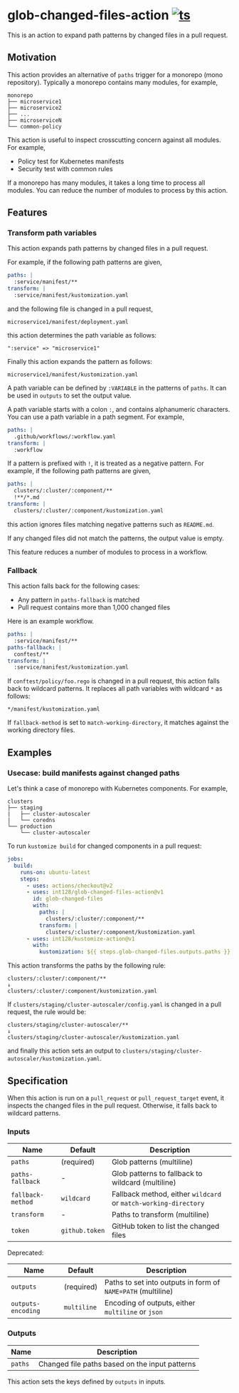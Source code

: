 # glob-changed-files-action [![ts](https://github.com/int128/glob-changed-files-action/actions/workflows/ts.yaml/badge.svg)](https://github.com/int128/glob-changed-files-action/actions/workflows/ts.yaml)

This is an action to expand path patterns by changed files in a pull request.

## Motivation

This action provides an alternative of `paths` trigger for a monorepo (mono repository).
Typically a monorepo contains many modules, for example,

```
monorepo
├── microservice1
├── microservice2
├── ...
├── microserviceN
└── common-policy
```

This action is useful to inspect crosscutting concern against all modules.
For example,

- Policy test for Kubernetes manifests
- Security test with common rules

If a monorepo has many modules, it takes a long time to process all modules.
You can reduce the number of modules to process by this action.

## Features

### Transform path variables

This action expands path patterns by changed files in a pull request.

For example, if the following path patterns are given,

```yaml
paths: |
  :service/manifest/**
transform: |
  :service/manifest/kustomization.yaml
```

and the following file is changed in a pull request,

```
microservice1/manifest/deployment.yaml
```

this action determines the path variable as follows:

```
":service" => "microservice1"
```

Finally this action expands the pattern as follows:

```
microservice1/manifest/kustomization.yaml
```

A path variable can be defined by `:VARIABLE` in the patterns of `paths`.
It can be used in `outputs` to set the output value.

A path variable starts with a colon `:`, and contains alphanumeric characters.
You can use a path variable in a path segment.
For example,

```yaml
paths: |
  .github/workflows/:workflow.yaml
transform: |
  :workflow
```

If a pattern is prefixed with `!`, it is treated as a negative pattern.
For example, if the following path patterns are given,

```yaml
paths: |
  clusters/:cluster/:component/**
  !**/*.md
transform: |
  clusters/:cluster/:component/kustomization.yaml
```

this action ignores files matching negative patterns such as `README.md`.

If any changed files did not match the patterns, the output value is empty.

This feature reduces a number of modules to process in a workflow.

### Fallback

This action falls back for the following cases:

- Any pattern in `paths-fallback` is matched
- Pull request contains more than 1,000 changed files

Here is an example workflow.

```yaml
paths: |
  :service/manifest/**
paths-fallback: |
  conftest/**
transform: |
  :service/manifest/kustomization.yaml
```

If `conftest/policy/foo.rego` is changed in a pull request, this action falls back to wildcard patterns.
It replaces all path variables with wildcard `*` as follows:

```
*/manifest/kustomization.yaml
```

If `fallback-method` is set to `match-working-directory`, it matches against the working directory files.

## Examples

### Usecase: build manifests against changed paths

Let's think a case of monorepo with Kubernetes components.
For example,

```
clusters
├── staging
|   ├── cluster-autoscaler
|   └── coredns
└── production
    └── cluster-autoscaler
```

To run `kustomize build` for changed components in a pull request:

```yaml
jobs:
  build:
    runs-on: ubuntu-latest
    steps:
      - uses: actions/checkout@v2
      - uses: int128/glob-changed-files-action@v1
        id: glob-changed-files
        with:
          paths: |
            clusters/:cluster/:component/**
          transform: |
            clusters/:cluster/:component/kustomization.yaml
      - uses: int128/kustomize-action@v1
        with:
          kustomization: ${{ steps.glob-changed-files.outputs.paths }}
```

This action transforms the paths by the following rule:

```
clusters/:cluster/:component/**
↓
clusters/:cluster/:component/kustomization.yaml
```

If `clusters/staging/cluster-autoscaler/config.yaml` is changed in a pull request, the rule would be:

```
clusters/staging/cluster-autoscaler/**
↓
clusters/staging/cluster-autoscaler/kustomization.yaml
```

and finally this action sets an output to `clusters/staging/cluster-autoscaler/kustomization.yaml`.

## Specification

When this action is run on a `pull_request` or `pull_request_target` event, it inspects the changed files in the pull request.
Otherwise, it falls back to wildcard patterns.

### Inputs

| Name               | Default        | Description                                                     |
| ------------------ | -------------- | --------------------------------------------------------------- |
| `paths`            | (required)     | Glob patterns (multiline)                                       |
| `paths-fallback`   | -              | Glob patterns to fallback to wildcard (multiline)               |
| `fallback-method`  | `wildcard`     | Fallback method, either `wildcard` or `match-working-directory` |
| `transform`        | -              | Paths to transform (multiline)                                  |
| `token`            | `github.token` | GitHub token to list the changed files                          |

Deprecated:

| Name               | Default        | Description                                                     |
| ------------------ | -------------- | --------------------------------------------------------------- |
| `outputs`          | (required)     | Paths to set into outputs in form of `NAME=PATH` (multiline)    |
| `outputs-encoding` | `multiline`    | Encoding of outputs, either `multiline` or `json`               |

### Outputs

| Name    | Description                                    |
| ------- | ---------------------------------------------- |
| `paths` | Changed file paths based on the input patterns |

This action sets the keys defined by `outputs` in inputs.
